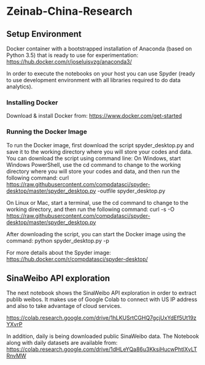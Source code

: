 # Zeinab-China-Research

## Setup Environment ##

Docker container with a bootstrapped installation of Anaconda (based on Python 3.5) that is ready to use for experimentation:
https://hub.docker.com/r/joseluisvzg/anaconda3/

In order to execute the notebooks on your host you can use Spyder (ready to use development environment with all libraries required to do data analytics).

### Installing Docker ###
 
Download & install Docker from: https://www.docker.com/get-started

### Running the Docker Image ###

To run the Docker image, first download the script spyder_desktop.py
and save it to the working directory where you will store your codes and data. You can download the script using command line: On Windows, start Windows PowerShell, use the cd command to change to the working directory where you will store your codes and data, and then run the following command:
curl https://raw.githubusercontent.com/compdatasci/spyder-desktop/master/spyder_desktop.py -outfile spyder_desktop.py

On Linux or Mac, start a terminal, use the cd command to change to the working directory, and then run the following command:
curl -s -O https://raw.githubusercontent.com/compdatasci/spyder-desktop/master/spyder_desktop.py

After downloading the script, you can start the Docker image using the command:
python spyder_desktop.py -p

For more details about the Spyder image: https://hub.docker.com/r/compdatasci/spyder-desktop/

## SinaWeibo API exploration ##

The next notebook shows the SinaWeibo API exploration in order to extract publib weibos. It makes use of Google Colab to connect with US IP address and also to take advantage of cloud services.

https://colab.research.google.com/drive/1hLKUSrtCGHQ7gcjUxYdEf5Ut19zYXvrP


In addition, daily is being downloaded public SinaWeibo data. The Notebook along with daily datasets are available from: https://colab.research.google.com/drive/1dHLeYQa86u3KksiHucwPhtlXvLTRnvMW
